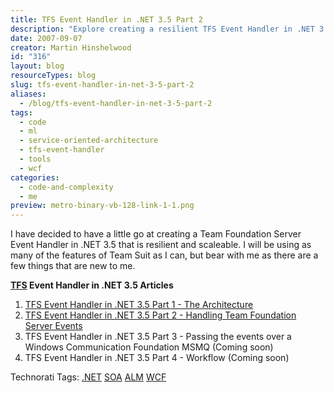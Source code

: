 ```yaml
---
title: TFS Event Handler in .NET 3.5 Part 2
description: "Explore creating a resilient TFS Event Handler in .NET 3.5. Join Martin Hinshelwood as he guides you through handling Team Foundation Server events effectively."
date: 2007-09-07
creator: Martin Hinshelwood
id: "316"
layout: blog
resourceTypes: blog
slug: tfs-event-handler-in-net-3-5-part-2
aliases:
  - /blog/tfs-event-handler-in-net-3-5-part-2
tags:
  - code
  - ml
  - service-oriented-architecture
  - tfs-event-handler
  - tools
  - wcf
categories:
  - code-and-complexity
  - me
preview: metro-binary-vb-128-link-1-1.png
---
```


I have decided to have a little go at creating a Team Foundation Server Event Handler in .NET 3.5 that is resilient and scaleable. I will be using as many of the features of Team Suit as I can, but bear with me as there are a few things that are new to me.

**[TFS](http://msdn2.microsoft.com/en-us/teamsystem/aa718934.aspx "Team Foundation Server") Event Handler in .NET 3.5 Articles**

1. [TFS Event Handler in .NET 3.5 Part 1 - The Architecture](http://blog.hinshelwood.com/archive/2007/08/21/TFS-Event-Handler-in-NET-3-5-Part-1-The-Architecture.aspx)
2. [TFS Event Handler in .NET 3.5 Part 2 - Handling Team Foundation Server Events](http://blog.hinshelwood.com/archive/2007/09/07/TFS-Event-Handler-in-NET-3-5-Part-2-Handling-Team-Foundation-Server-Events.aspx)
3. TFS Event Handler in .NET 3.5 Part 3 - Passing the events over a Windows Communication Foundation MSMQ (Coming soon)
4. TFS Event Handler in .NET 3.5 Part 4 - Workflow (Coming soon)

Technorati Tags: [.NET](http://technorati.com/tags/.NET) [SOA](http://technorati.com/tags/SOA) [ALM](http://technorati.com/tags/ALM) [WCF](http://technorati.com/tags/WCF)
